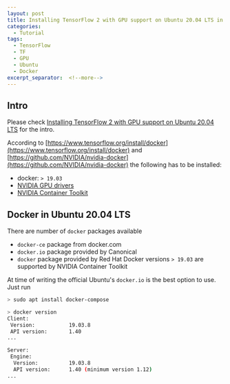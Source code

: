 ```yaml
---
layout: post
title: Installing TensorFlow 2 with GPU support on Ubuntu 20.04 LTS in Docker
categories:
  - Tutorial
tags:
  - TensorFlow
  - TF
  - GPU
  - Ubuntu
  - Docker
excerpt_separator:  <!--more-->
---
```

## Intro
Please check [Installing TensorFlow 2 with GPU support on Ubuntu 20.04 LTS](https://illya13.github.io/RL/tutorial/2020/04/26/installing-tensorflow-on-ubuntu-20.html) for the intro.

According to [https://www.tensorflow.org/install/docker](https://www.tensorflow.org/install/docker)
and [https://github.com/NVIDIA/nvidia-docker](https://github.com/NVIDIA/nvidia-docker)
the following has to be installed:
- docker: `> 19.03`
- [NVIDIA GPU drivers](https://www.nvidia.com/drivers)
- [NVIDIA Container Toolkit](https://github.com/NVIDIA/nvidia-docker)

## Docker in Ubuntu 20.04 LTS
There are number of `docker` packages available
- `docker-ce` package from docker.com
- `docker.io` package provided by Canonical
- `docker` package provided by Red Hat
Docker versions `> 19.03` are supported by NVIDIA Container Toolkit  

<!--more-->
At time of writing the official Ubuntu's `docker.io` is the best option to use. Just run
```bash
> sudo apt install docker-compose

> docker version
Client:
 Version:           19.03.8
 API version:       1.40
...

Server:
 Engine:
  Version:          19.03.8
  API version:      1.40 (minimum version 1.12)
...  
``` 
